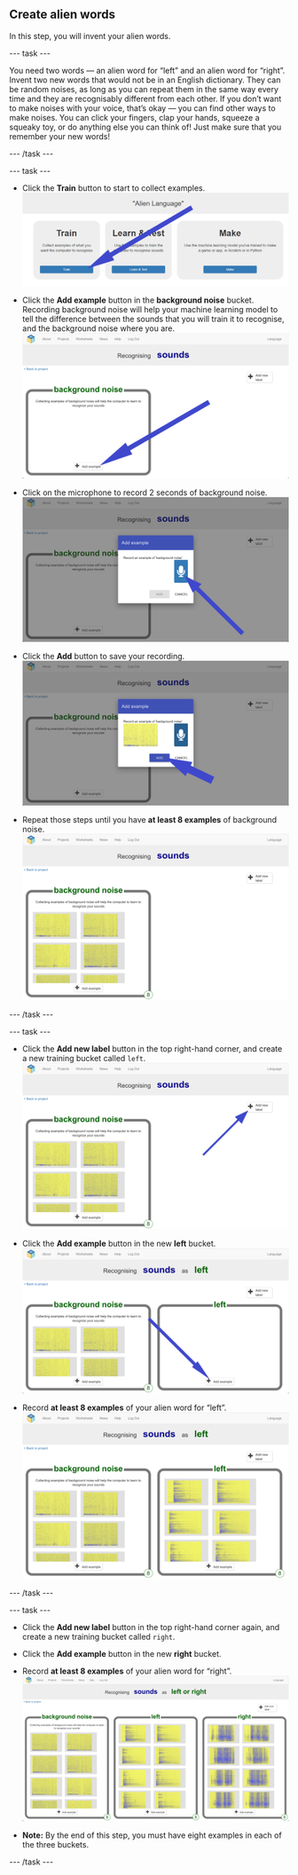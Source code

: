 ## Create alien words
In this step, you will invent your alien words.

--- task ---

You need two words — an alien word for “left” and an alien word for “right”. Invent two new words that would not be in an English dictionary. They can be random noises, as long as you can repeat them in the same way every time and they are recognisably different from each other. If you don’t want to make noises with your voice, that’s okay — you can find other ways to make noises. You can click your fingers, clap your hands, squeeze a squeaky toy, or do anything else you can think of!
Just make sure that you remember your new words!

--- /task ---

--- task ---

+ Click the **Train** button to start to collect examples.
![Arrow pointing to the train button](images/click-train.png)

+ Click the **Add example** button in the **background noise** bucket. Recording background noise will help your machine learning model to tell the difference between the sounds that you will train it to recognise, and the background noise where you are.
![Arrow pointing to the add example button](images/background-noise-annotated.png)

+ Click on the microphone to record 2 seconds of background noise.
![Arrow pointing to microphone button](images/add-example-annotated.png)

+ Click the **Add** button to save your recording.
![Arrow pointing to add button](images/save-example-annotated.png)

+ Repeat those steps until you have **at least 8 examples** of background noise.
![bucket filled with 8 background examples](images/8-background.png)

--- /task ---

--- task ---

+ Click the **Add new label** button in the top right-hand corner, and create a new
training bucket called `left`.
![Arrow pointing to the add new label button](images/8-background-annotated.png)

+ Click the **Add example** button in the new **left** bucket.
![Arrow pointing to the add example button](images/left-empty-annotated.png)

+ Record **at least 8 examples** of your alien word for “left”.
![bucket filled with 8 left examples](images/8-left.png)

--- /task ---


--- task ---

+ Click the **Add new label** button in the top right-hand corner again, and create a new
training bucket called `right`.

+ Click the **Add example** button in the new **right** bucket.

+ Record **at least 8 examples** of your alien word for “right”.
![bucket filled with 8 right examples](images/8-right.png)

+ **Note:** By the end of this step, you must have eight examples in each of the three buckets.

--- /task ---
